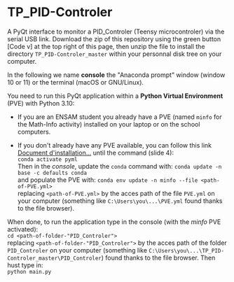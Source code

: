 # TP_PID-Controler

A PyQt interface to monitor a PID_Controler (Teensy microcontroler) via the serial USB link. 
Download the zip of this repository using the green button [Code v] at the top right of this page, then unzip the file to install the directory `TP_PID-Controler_master` within your personnal disk tree on your computer.

In the following we name __console__ the "Anaconda prompt" window (window 10 or 11) or the terminal (macOS or GNU/Linux).

You need to run this PyQt application within a __Python Virtual Environment__ (PVE) with Python 3.10:</br>

- If you are an ENSAM student you already have a PVE (named `minfo` for the Math-Info activity) installed on your laptop or on the school computers.

- If you don't already have any PVE available, you can follow this link <A href="https://savoir.ensam.eu/moodle/mod/resource/view.php?id=10170">Document d'installation...</A> until the command (slide 4):<br>
`conda activate pyml`<br>
Then in the _console_, update the `conda` command with: `conda update -n base -c defaults conda`<br>
and populate the PVE with: `conda env update -n minfo --file <path-of-PVE.yml>`<br>
replacing `<path-of-PVE.yml>` by the acces path of the file `PVE.yml` on your computer (something like `C:\Users\you\...\PVE.yml` found thanks to the file browser).
 
When done, to run the application type in the console (with the _minfo_ PVE activated):<br>
`cd <path-of-folder-"PID_Controler">`<br>
replacing `<path-of-folder-"PID_Controler">` by the acces path of the folder `PID_Controler` on your computer (something like `C:\Users\you\...\TP_PID-Controler_master\PID_Controler`) found thanks to the file browser.
Then hust type in:<br>
`python main.py`<br>


